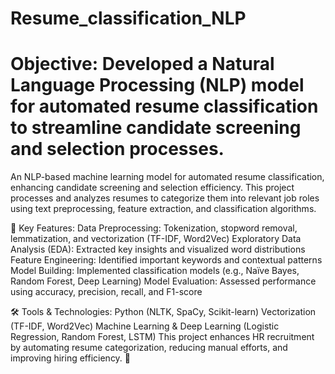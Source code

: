 # Resume_classification_NLP
# Objective: Developed a Natural Language Processing (NLP) model for automated resume classification to streamline candidate screening and selection processes.

An NLP-based machine learning model for automated resume classification, enhancing candidate screening and selection efficiency. This project processes and analyzes resumes to categorize them into relevant job roles using text preprocessing, feature extraction, and classification algorithms.

🔹 Key Features:
Data Preprocessing: Tokenization, stopword removal, lemmatization, and vectorization (TF-IDF, Word2Vec)
Exploratory Data Analysis (EDA): Extracted key insights and visualized word distributions
Feature Engineering: Identified important keywords and contextual patterns
Model Building: Implemented classification models (e.g., Naïve Bayes, Random Forest, Deep Learning)
Model Evaluation: Assessed performance using accuracy, precision, recall, and F1-score

🛠 Tools & Technologies:
Python (NLTK, SpaCy, Scikit-learn)
Vectorization (TF-IDF, Word2Vec)
Machine Learning & Deep Learning (Logistic Regression, Random Forest, LSTM)
This project enhances HR recruitment by automating resume categorization, reducing manual efforts, and improving hiring efficiency. 🚀
